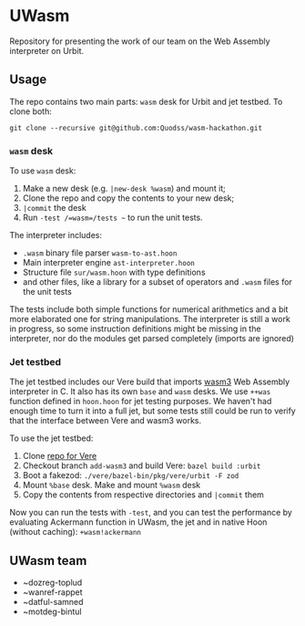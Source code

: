 # UWasm
Repository for presenting the work of our team on the Web Assembly interpreter on Urbit.

## Usage
The repo contains two main parts: `wasm` desk for Urbit and jet testbed. To clone both:
```
git clone --recursive git@github.com:Quodss/wasm-hackathon.git
```

### `wasm` desk
To use `wasm` desk:
1. Make a new desk (e.g. `|new-desk %wasm`) and mount it;
2. Clone the repo and copy the contents to your new desk;
3. `|commit` the desk
4. Run `-test /=wasm=/tests ~` to run the unit tests.

The interpreter includes:
 - `.wasm` binary file parser `wasm-to-ast.hoon`
 - Main interpreter engine `ast-interpreter.hoon`
 - Structure file `sur/wasm.hoon` with type definitions
 - and other files, like a library for a subset of operators and `.wasm` files for the unit tests

The tests include both simple functions for numerical arithmetics and a bit more elaborated one for string manipulations. The interpreter is still a work in progress, so some instruction definitions might be missing in the interpreter, nor do the modules get parsed completely (imports are ignored)

### Jet testbed
The jet testbed includes our Vere build that imports [wasm3](https://github.com/wasm3/wasm3) Web Assembly interpreter in C. It also has its own `base` and `wasm` desks. We use `++was` function defined in `hoon.hoon` for jet testing purposes. We haven't had enough time to turn it into a full jet, but some tests still could be run to verify that the interface between Vere and wasm3 works.

To use the jet testbed:
1. Clone [repo for Vere](https://github.com/melodicht/vere/tree/add-wasm3)
1. Checkout branch `add-wasm3` and build Vere: `bazel build :urbit`
2. Boot a fakezod: `./vere/bazel-bin/pkg/vere/urbit -F zod`
3. Mount `%base` desk. Make and mount `%wasm` desk
4. Copy the contents from respective directories and `|commit` them

Now you can run the tests with `-test`, and you can test the performance by evaluating Ackermann function in UWasm, the jet and in native Hoon (without caching): `+wasm!ackermann`

## UWasm team
 - ~dozreg-toplud
 - ~wanref-rappet
 - ~datful-samned
 - ~motdeg-bintul
